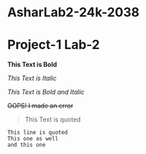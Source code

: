 # AsharLab2-24k-2038
# Project-1 Lab-2
**This Text is Bold**

_This Text is Italic_

*_This Text is Bold and Italic_*

~~OOPS! I made an error~~

> This Text is quoted

```
This line is quoted
This one as well
and this one
```

